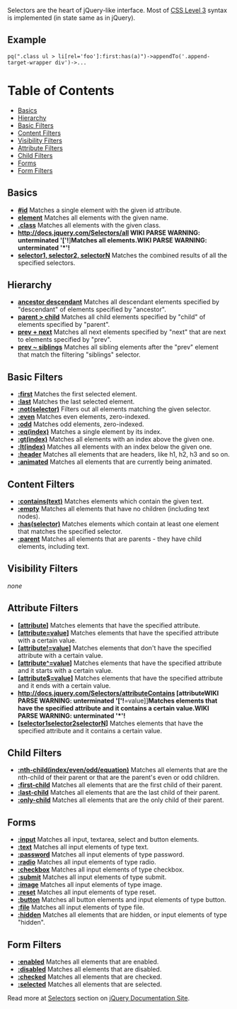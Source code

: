 Selectors are the heart of jQuery-like interface. Most of [CSS Level
3](http://www.w3.org/TR/2005/WD-css3-selectors-20051215/) syntax is
implemented (in state same as in jQuery).

Example
-------

``` {.prettyprint}
pq(".class ul > li[rel='foo']:first:has(a)")->appendTo('.append-target-wrapper div')->...
```

Table of Contents
=================

-   [Basics](#Basics)
-   [Hierarchy](#Hierarchy)
-   [Basic Filters](#Basic_Filters)
-   [Content Filters](#Content_Filters)
-   [Visibility Filters](#Visibility_Filters)
-   [Attribute Filters](#Attribute_Filters)
-   [Child Filters](#Child_Filters)
-   [Forms](#Forms)
-   [Form Filters](#Form_Filters)

Basics
------

-   **[\#id](http://docs.jquery.com/Selectors/id)** Matches a single
    element with the given id attribute.
-   **[element](http://docs.jquery.com/Selectors/element)** Matches all
    elements with the given name.
-   **[.class](http://docs.jquery.com/Selectors/class)** Matches all
    elements with the given class.
-   **http://docs.jquery.com/Selectors/all WIKI PARSE WARNING:
    unterminated '['!**]**Matches all elements.WIKI PARSE WARNING:
    unterminated '\*'!**
-   **[selector1, selector2,
    selectorN](http://docs.jquery.com/Selectors/multiple)** Matches the
    combined results of all the specified selectors.

Hierarchy
---------

-   **[ancestor
    descendant](http://docs.jquery.com/Selectors/descendant)** Matches
    all descendant elements specified by "descendant" of elements
    specified by "ancestor".
-   **[parent \> child](http://docs.jquery.com/Selectors/child)**
    Matches all child elements specified by "child" of elements
    specified by "parent".
-   **[prev + next](http://docs.jquery.com/Selectors/next)** Matches all
    next elements specified by "next" that are next to elements
    specified by "prev".
-   **[prev \~ siblings](http://docs.jquery.com/Selectors/siblings)**
    Matches all sibling elements after the "prev" element that match the
    filtering "siblings" selector.

Basic Filters
-------------

-   **[:first](http://docs.jquery.com/Selectors/first)** Matches the
    first selected element.
-   **[:last](http://docs.jquery.com/Selectors/last)** Matches the last
    selected element.
-   **[:not(selector)](http://docs.jquery.com/Selectors/not)** Filters
    out all elements matching the given selector.
-   **[:even](http://docs.jquery.com/Selectors/even)** Matches even
    elements, zero-indexed.
-   **[:odd](http://docs.jquery.com/Selectors/odd)** Matches odd
    elements, zero-indexed.
-   **[:eq(index)](http://docs.jquery.com/Selectors/eq)** Matches a
    single element by its index.
-   **[:gt(index)](http://docs.jquery.com/Selectors/gt)** Matches all
    elements with an index above the given one.
-   **[:lt(index)](http://docs.jquery.com/Selectors/lt)** Matches all
    elements with an index below the given one.
-   **[:header](http://docs.jquery.com/Selectors/header)** Matches all
    elements that are headers, like h1, h2, h3 and so on.
-   **[:animated](http://docs.jquery.com/Selectors/animated)** Matches
    all elements that are currently being animated.

Content Filters
---------------

-   **[:contains(text)](http://docs.jquery.com/Selectors/contains)**
    Matches elements which contain the given text.
-   **[:empty](http://docs.jquery.com/Selectors/empty)** Matches all
    elements that have no children (including text nodes).
-   **[:has(selector)](http://docs.jquery.com/Selectors/has)** Matches
    elements which contain at least one element that matches the
    specified selector.
-   **[:parent](http://docs.jquery.com/Selectors/parent)** Matches all
    elements that are parents - they have child elements, including
    text.

Visibility Filters
------------------

*none*

Attribute Filters
-----------------

-   **[[attribute](http://docs.jquery.com/Selectors/attributeHas)]**
    Matches elements that have the specified attribute.
-   **[[attribute=value](http://docs.jquery.com/Selectors/attributeEquals)]**
    Matches elements that have the specified attribute with a certain
    value.
-   **[[attribute!=value](http://docs.jquery.com/Selectors/attributeNotEqual)]**
    Matches elements that don't have the specified attribute with a
    certain value.
-   **[[attribute\^=value](http://docs.jquery.com/Selectors/attributeStartsWith)]**
    Matches elements that have the specified attribute and it starts
    with a certain value.
-   **[[attribute\$=value](http://docs.jquery.com/Selectors/attributeEndsWith)]**
    Matches elements that have the specified attribute and it ends with
    a certain value.
-   **http://docs.jquery.com/Selectors/attributeContains [attributeWIKI
    PARSE WARNING: unterminated '['!**=value]]**Matches elements that
    have the specified attribute and it contains a certain value.WIKI
    PARSE WARNING: unterminated '\*'!**
-   **[[selector1](http://docs.jquery.com/Selectors/attributeMultiple)[selector2](selector2)[selectorN](selectorN)]**
    Matches elements that have the specified attribute and it contains a
    certain value.

Child Filters
-------------

-   **[:nth-child(index/even/odd/equation)](http://docs.jquery.com/Selectors/nthChild)**
    Matches all elements that are the nth-child of their parent or that
    are the parent's even or odd children.
-   **[:first-child](http://docs.jquery.com/Selectors/firstChild)**
    Matches all elements that are the first child of their parent.
-   **[:last-child](http://docs.jquery.com/Selectors/lastChild)**
    Matches all elements that are the last child of their parent.
-   **[:only-child](http://docs.jquery.com/Selectors/onlyChild)**
    Matches all elements that are the only child of their parent.

Forms
-----

-   **[:input](http://docs.jquery.com/Selectors/input)** Matches all
    input, textarea, select and button elements.
-   **[:text](http://docs.jquery.com/Selectors/text)** Matches all input
    elements of type text.
-   **[:password](http://docs.jquery.com/Selectors/password)** Matches
    all input elements of type password.
-   **[:radio](http://docs.jquery.com/Selectors/radio)** Matches all
    input elements of type radio.
-   **[:checkbox](http://docs.jquery.com/Selectors/checkbox)** Matches
    all input elements of type checkbox.
-   **[:submit](http://docs.jquery.com/Selectors/submit)** Matches all
    input elements of type submit.
-   **[:image](http://docs.jquery.com/Selectors/image)** Matches all
    input elements of type image.
-   **[:reset](http://docs.jquery.com/Selectors/reset)** Matches all
    input elements of type reset.
-   **[:button](http://docs.jquery.com/Selectors/button)** Matches all
    button elements and input elements of type button.
-   **[:file](http://docs.jquery.com/Selectors/file)** Matches all input
    elements of type file.
-   **[:hidden](http://docs.jquery.com/Selectors/hidden)** Matches all
    elements that are hidden, or input elements of type "hidden".

Form Filters
------------

-   **[:enabled](http://docs.jquery.com/Selectors/enabled)** Matches all
    elements that are enabled.
-   **[:disabled](http://docs.jquery.com/Selectors/disabled)** Matches
    all elements that are disabled.
-   **[:checked](http://docs.jquery.com/Selectors/checked)** Matches all
    elements that are checked.
-   **[:selected](http://docs.jquery.com/Selectors/selected)** Matches
    all elements that are selected.

Read more at [Selectors](http://docs.jquery.com/Selectors) section on
[jQuery Documentation Site](http://docs.jquery.com/).

